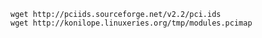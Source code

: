
    wget http://pciids.sourceforge.net/v2.2/pci.ids
    wget http://konilope.linuxeries.org/tmp/modules.pcimap
